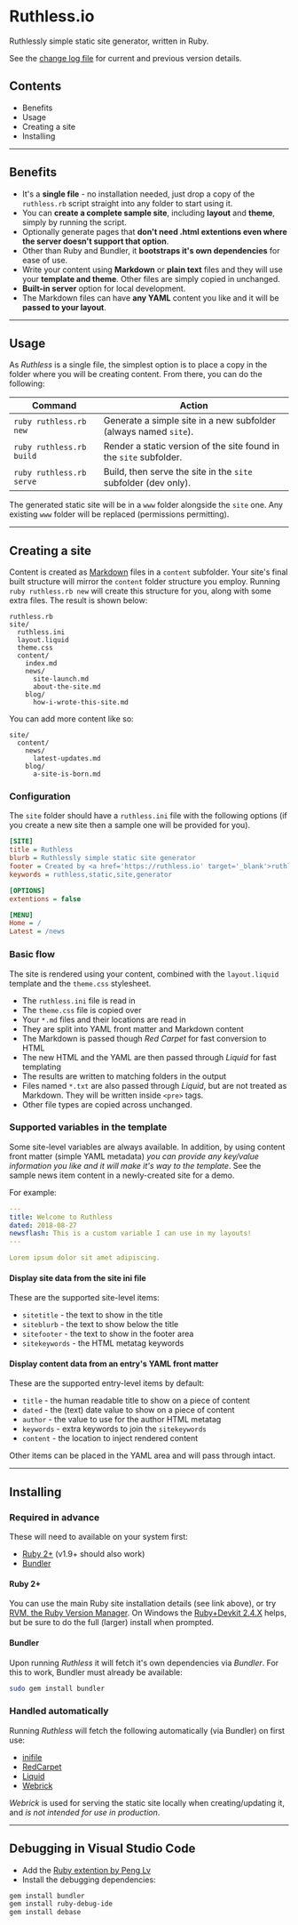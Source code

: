 # Ruthless.io

Ruthlessly simple static site generator, written in Ruby.

See the [change log file](CHANGELOG.md) for current and previous version details.

## Contents

- Benefits
- Usage
- Creating a site
- Installing

---

## Benefits

- It's a **single file** - no installation needed, just drop a copy of the ```ruthless.rb``` script straight into any folder to start using it.
- You can **create a complete sample site**, including **layout** and **theme**, simply by running the script.
- Optionally generate pages that **don't need .html extentions even where the server doesn't support that option**.
- Other than Ruby and Bundler, it **bootstraps it's own dependencies** for ease of use.
- Write your content using **Markdown** or **plain text** files and they will use your **template and theme**. Other files are simply copied in unchanged.
- **Built-in server** option for local development.
- The Markdown files can have **any YAML** content you like and it will be **passed to your layout**.

---

## Usage

As *Ruthless* is a single file, the simplest option is to place a copy in the folder where you will be creating content. From there, you can do the following:

| Command | Action |
|-------- |------- |
|`ruby ruthless.rb new`|Generate a simple site in a new subfolder (always named `site`).|
|`ruby ruthless.rb build`|Render a static version of the site found in the `site` subfolder.|
|`ruby ruthless.rb serve`|Build, then serve the site in the `site` subfolder (dev only).|

The generated static site will be in a `www` folder alongside the `site` one. Any existing `www` folder will be replaced (permissions permitting).

---

## Creating a site

Content is created as [Markdown](https://daringfireball.net/projects/markdown/) files in a `content` subfolder. Your site's final built structure will mirror the `content` folder structure you employ.
Running `ruby ruthless.rb new` will create this structure for you, along with some extra files. The result is shown below:

``` text
ruthless.rb
site/
  ruthless.ini
  layout.liquid
  theme.css
  content/
    index.md
    news/
      site-launch.md
      about-the-site.md
    blog/
      how-i-wrote-this-site.md
```

You can add more content like so:

``` text
site/
  content/
    news/
      latest-updates.md
    blog/
      a-site-is-born.md
```

### Configuration

The `site` folder should have a `ruthless.ini` file with the following options (if you create a new site then a sample one will be provided for you).

``` ini
[SITE]
title = Ruthless
blurb = Ruthlessly simple static site generator
footer = Created by <a href='https://ruthless.io' target='_blank'>ruthless.io</a> and <a href='https://www.ruby-lang.org' target='_blank'>Ruby</a>.
keywords = ruthless,static,site,generator

[OPTIONS]
extentions = false

[MENU]
Home = /
Latest = /news
```

### Basic flow

The site is rendered using your content, combined with the `layout.liquid` template and the `theme.css` stylesheet.

- The `ruthless.ini` file is read in
- The `theme.css` file is copied over
- Your `*.md` files and their locations are read in
- They are split into YAML front matter and Markdown content
- The Markdown is passed though *Red Carpet* for fast conversion to HTML
- The new HTML and the YAML are then passed through *Liquid* for fast templating
- The results are written to matching folders in the output
- Files named `*.txt` are also passed through *Liquid*, but are not treated as Markdown. They will be written inside `<pre>` tags.
- Other file types are copied across unchanged.

### Supported variables in the template

Some site-level variables are always available.
In addition, by using content front matter (simple YAML metadata) *you can provide any key/value information you like and it will make it's way to the template*. See the sample news item content in a newly-created site for a demo.

For example:

``` yaml
---
title: Welcome to Ruthless
dated: 2018-08-27
newsflash: This is a custom variable I can use in my layouts!
---

Lorem ipsum dolor sit amet adipiscing.
```

#### Display **site** data from the site ini file

These are the supported site-level items:

- `sitetitle` - the text to show in the title
- `siteblurb` - the text to show below the title
- `sitefooter` - the text to show in the footer area
- `sitekeywords` - the HTML metatag keywords

#### Display **content** data from an entry's YAML front matter

These are the supported entry-level items by default:

- `title` - the human readable title to show on a piece of content
- `dated` - the (text) date value to show on a piece of content
- `author` - the value to use for the author HTML metatag
- `keywords` - extra keywords to join the `sitekeywords`
- `content` - the location to inject rendered content

Other items can be placed in the YAML area and will pass through intact.

---

## Installing

### Required in advance

These will need to available on your system first:

- [Ruby 2+](https://www.ruby-lang.org) (v1.9+ should also work)
- [Bundler](https://bundler.io/)

#### Ruby 2+

You can use the main Ruby site installation details (see link above), or try [RVM, the Ruby Version Manager](https://rvm.io). On Windows the [Ruby+Devkit 2.4.X](https://rubyinstaller.org/downloads/) helps, but be sure to do the full (larger) install when prompted.

#### Bundler

Upon running *Ruthless* it will fetch it's own dependencies via *Bundler*.
For this to work, Bundler must already be available:

``` sh
sudo gem install bundler
```

### Handled automatically

Running *Ruthless* will fetch the following automatically (via Bundler) on first use:

- [inifile](https://github.com/twp/inifile)
- [RedCarpet](https://github.com/vmg/redcarpet)
- [Liquid](https://shopify.github.io/liquid/)
- [Webrick](https://github.com/ruby/webrick)

*Webrick* is used for serving the static site locally when creating/updating it, and *is not intended for use in production*.

---

## Debugging in Visual Studio Code

- Add the [Ruby extention by Peng Lv](https://marketplace.visualstudio.com/items?itemName=rebornix.Ruby)
- Install the debugging dependencies:

``` sh
gem install bundler
gem install ruby-debug-ide
gem install debase
```
